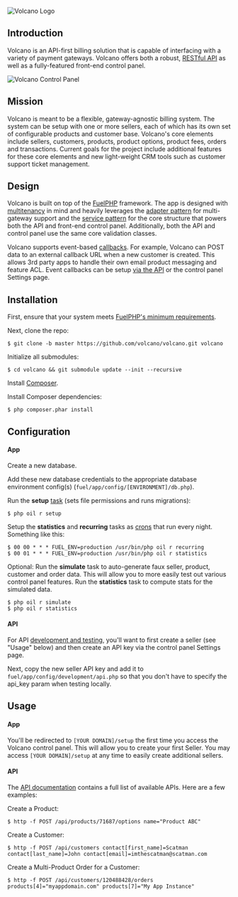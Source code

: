 ![Volcano Logo](https://raw.githubusercontent.com/volcano/volcano/master/public/assets/img/logo-large.png)

## Introduction

Volcano is an API-first billing solution that is capable of interfacing with a variety of payment gateways. Volcano offers both a robust, [RESTful API](https://github.com/volcano/volcano/wiki/API) as well as a fully-featured front-end control panel.

![Volcano Control Panel](https://raw.githubusercontent.com/volcano/volcano/master/public/assets/img/screenshot-customer.png)

## Mission
Volcano is meant to be a flexible, gateway-agnostic billing system. The system can be setup with one or more sellers, each of which has its own set of configurable products and customer base. Volcano's core elements include sellers, customers, products, product options, product fees, orders and transactions. Current goals for the project include additional features for these core elements and new light-weight CRM tools such as customer support ticket management.

## Design
Volcano is built on top of the [FuelPHP](http://fuelphp.com) framework. The app is designed with [multitenancy](http://en.wikipedia.org/wiki/Multitenancy) in mind and heavily leverages the [adapter pattern](http://en.wikipedia.org/wiki/Adapter_pattern) for multi-gateway support and the [service pattern](http://en.wikipedia.org/wiki/Service_layers_pattern) for the core structure that powers both the API and front-end control panel. Additionally, both the API and control panel use the same core validation classes.

Volcano supports event-based [callbacks](https://github.com/volcano/volcano/wiki/Callbacks). For example, Volcano can POST data to an external callback URL when a new customer is created. This allows 3rd party apps to handle their own email product messaging and feature ACL. Event callbacks can be setup [via the API](https://github.com/volcano/volcano/wiki/API#callbacks) or the control panel Settings page.

## Installation

First, ensure that your system meets [FuelPHP's minimum requirements](http://fuelphp.com/docs/requirements.html).


Next, clone the repo:

	$ git clone -b master https://github.com/volcano/volcano.git volcano

Initialize all submodules:

	$ cd volcano && git submodule update --init --recursive

Install [Composer](https://getcomposer.org/doc/00-intro.md).

Install Composer dependencies:

	$ php composer.phar install

## Configuration

#### App
Create a new database.

Add these new database credentials to the appropriate database environment config(s) (`fuel/app/config/[ENVIRONMENT]/db.php`).

Run the __setup__ [task](http://fuelphp.com/docs/packages/oil/refine.html) (sets file permissions and runs migrations):

	$ php oil r setup

Setup the __statistics__ and __recurring__ tasks as [crons](http://en.wikipedia.org/wiki/Cron#Examples) that run every night. Something like this:

	$ 00 00 * * * FUEL_ENV=production /usr/bin/php oil r recurring
	$ 00 01 * * * FUEL_ENV=production /usr/bin/php oil r statistics

Optional: Run the __simulate__ task to auto-generate faux seller, product, customer and order data. This will allow you to more easily test out various control panel features. Run the __statistics__ task to compute stats for the simulated data.

	$ php oil r simulate
	$ php oil r statistics

#### API
For API [development and testing](https://github.com/volcano/volcano/wiki/API), you'll want to first create a seller (see "Usage" below) and then create an API key via the control panel Settings page.

Next, copy the new seller API key and add it to `fuel/app/config/development/api.php` so that you don't have to specify the api_key param when testing locally.

## Usage

#### App
You'll be redirected to `[YOUR DOMAIN]/setup` the first time you access the Volcano control panel. This will allow you to create your first Seller. You may access `[YOUR DOMAIN]/setup` at any time to easily create additional sellers.

#### API
The [API documentation](https://github.com/volcano/volcano/wiki/API) contains a full list of available APIs. Here are a few examples:

Create a Product:

	$ http -f POST /api/products/71687/options name="Product ABC"

Create a Customer:

	$ http -f POST /api/customers contact[first_name]=Scatman contact[last_name]=John contact[email]=imthescatman@scatman.com

Create a Multi-Product Order for a Customer:

	$ http -f POST /api/customers/120488428/orders products[4]="myappdomain.com" products[7]="My App Instance"
